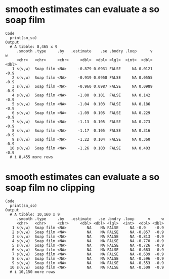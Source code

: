 # smooth estimates can evaluate a so soap film

    Code
      print(sm_so)
    Output
      # A tibble: 8,465 x 9
         .smooth .type     .by   .estimate    .se .bndry .loop      v     w
         <chr>   <chr>     <chr>     <dbl>  <dbl> <lgl>  <int>  <dbl> <dbl>
       1 s(v,w)  Soap film <NA>     -0.879 0.0931 FALSE     NA 0.0121  -0.9
       2 s(v,w)  Soap film <NA>     -0.919 0.0958 FALSE     NA 0.0555  -0.9
       3 s(v,w)  Soap film <NA>     -0.960 0.0987 FALSE     NA 0.0989  -0.9
       4 s(v,w)  Soap film <NA>     -1.00  0.101  FALSE     NA 0.142   -0.9
       5 s(v,w)  Soap film <NA>     -1.04  0.103  FALSE     NA 0.186   -0.9
       6 s(v,w)  Soap film <NA>     -1.09  0.105  FALSE     NA 0.229   -0.9
       7 s(v,w)  Soap film <NA>     -1.13  0.105  FALSE     NA 0.273   -0.9
       8 s(v,w)  Soap film <NA>     -1.17  0.105  FALSE     NA 0.316   -0.9
       9 s(v,w)  Soap film <NA>     -1.22  0.104  FALSE     NA 0.360   -0.9
      10 s(v,w)  Soap film <NA>     -1.26  0.103  FALSE     NA 0.403   -0.9
      # i 8,455 more rows

# smooth estimates can evaluate a so soap film no clipping

    Code
      print(sm_so)
    Output
      # A tibble: 10,160 x 9
         .smooth .type     .by   .estimate   .se .bndry .loop      v     w
         <chr>   <chr>     <chr>     <dbl> <dbl> <lgl>  <int>  <dbl> <dbl>
       1 s(v,w)  Soap film <NA>         NA    NA FALSE     NA -0.9    -0.9
       2 s(v,w)  Soap film <NA>         NA    NA FALSE     NA -0.857  -0.9
       3 s(v,w)  Soap film <NA>         NA    NA FALSE     NA -0.813  -0.9
       4 s(v,w)  Soap film <NA>         NA    NA FALSE     NA -0.770  -0.9
       5 s(v,w)  Soap film <NA>         NA    NA FALSE     NA -0.726  -0.9
       6 s(v,w)  Soap film <NA>         NA    NA FALSE     NA -0.683  -0.9
       7 s(v,w)  Soap film <NA>         NA    NA FALSE     NA -0.639  -0.9
       8 s(v,w)  Soap film <NA>         NA    NA FALSE     NA -0.596  -0.9
       9 s(v,w)  Soap film <NA>         NA    NA FALSE     NA -0.553  -0.9
      10 s(v,w)  Soap film <NA>         NA    NA FALSE     NA -0.509  -0.9
      # i 10,150 more rows

